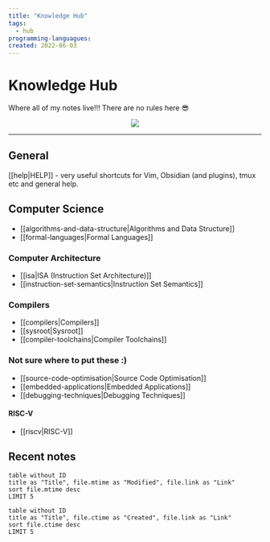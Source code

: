```yaml
---
title: "Knowledge Hub"
tags:
  - hub
programming-languagues:
created: 2022-06-03
---
```

# Knowledge Hub

Where all of my notes live!!! There are no rules here 😎

<center><img src="https://c.tenor.com/xsFziU-YrVoAAAAd/shaman-king-yoh-asakura.gif"></center>

---
## General
[[help|HELP]] - very useful shortcuts for Vim, Obsidian (and plugins), tmux etc and general help.

## Computer Science
- [[algorithms-and-data-structure|Algorithms and Data Structure]]
- [[formal-languages|Formal Languages]]

### Computer Architecture
- [[isa|ISA (Instruction Set Architecture)]]
- [[instruction-set-semantics|Instruction Set Semantics]]

### Compilers
- [[compilers|Compilers]]
- [[sysroot|Sysroot]]
- [[compiler-toolchains|Compiler Toolchains]]

### Not sure where to put these :)
- [[source-code-optimisation|Source Code Optimisation]]
- [[embedded-applications|Embedded Applications]]
- [[debugging-techniques|Debugging Techniques]]

#### RISC-V
- [[riscv|RISC-V]]

## Recent notes
```dataview
table without ID
title as "Title", file.mtime as "Modified", file.link as "Link"
sort file.mtime desc
LIMIT 5
```

```dataview
table without ID
title as "Title", file.ctime as "Created", file.link as "Link"
sort file.ctime desc
LIMIT 5
```